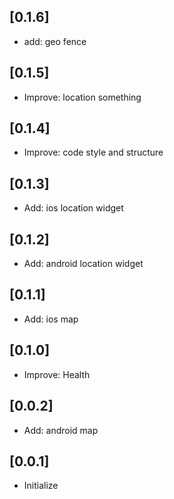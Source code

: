 ## [0.1.6]

* add: geo fence

## [0.1.5]

* Improve: location something

## [0.1.4]

* Improve: code style and structure

## [0.1.3]

* Add: ios location widget

## [0.1.2]

* Add: android location widget

## [0.1.1]

* Add: ios map

## [0.1.0]

* Improve: Health

## [0.0.2]

* Add: android map

## [0.0.1]

* Initialize
